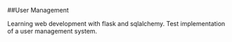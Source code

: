 ##User Management

Learning web development with flask and sqlalchemy. Test implementation of a user management system.
